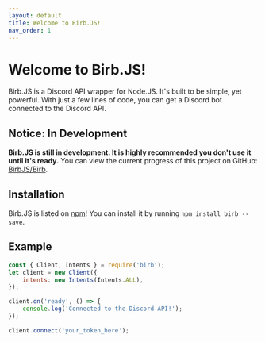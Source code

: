 ```yaml
---
layout: default
title: Welcome to Birb.JS!
nav_order: 1
---
```


# Welcome to Birb.JS!
Birb.JS is a Discord API wrapper for Node.JS. It's built to be simple, yet powerful. With just a few lines of code, you can get a Discord bot connected to the Discord API.

## Notice: In Development
**Birb.JS is still in development. It is highly recommended you don't use it until it's ready.** You can view the current progress of this project on GitHub: [BirbJS/Birb](https://github.com/BirbJS/Birb).

## Installation
Birb.JS is listed on [npm](https://www.npmjs.com/package/birb)! You can install it by running `npm install birb --save`.

## Example
```js
const { Client, Intents } = require('birb');
let client = new Client({
    intents: new Intents(Intents.ALL),
});

client.on('ready', () => {
    console.log('Connected to the Discord API!');
});

client.connect('your_token_here');
```
